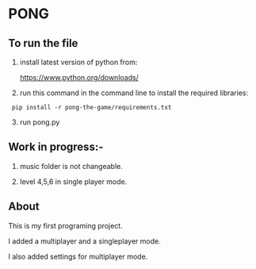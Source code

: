 # PONG 

## To run the file
1) install latest version of python from:

   https://www.python.org/downloads/

2) run this command in the command line to install the required libraries:
```
 pip install -r pong-the-game/requirements.txt
```

3) run pong.py

## Work in progress:-
1) music folder is not changeable.

2) level 4,5,6 in single player mode.

## About
This is my first programing project.

I added a multiplayer and a singleplayer mode.

I also added settings for multiplayer mode.
